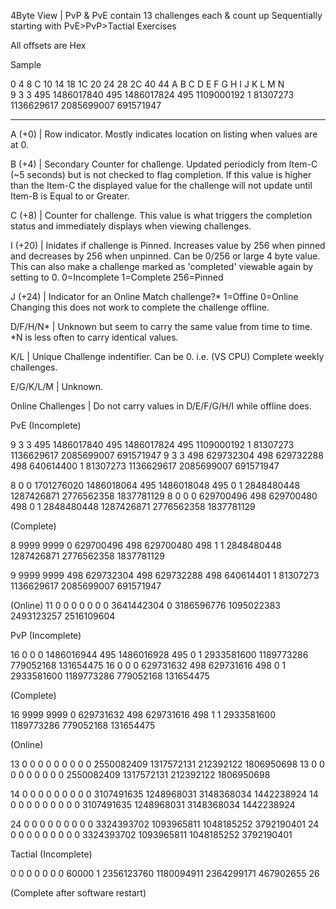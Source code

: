 4Byte View |  PvP & PvE contain 13 challenges each & count up Sequentially starting with PvE>PvP>Tactial Exercises 

All offsets are Hex

Sample

0 4 8  C    10        14    18      1C     20     24   28        2C         40        44
A B C  D     E        F      G       H      I      J    K         L          M         N  
9 3 3 495 1486017840 495 1486017824 495 1109000192 1 81307273 1136629617 2085699007 691571947
_______________________________________________________________________________________________

A (+0) | Row indicator. Mostly indicates location on listing when values are at 0.

B (+4) | Secondary Counter for challenge. Updated periodicly from Item-C (~5 seconds) but is not checked to flag completion. If this value is higher than the Item-C the displayed value for the challenge will not update until Item-B is Equal to or Greater. 

C (+8) | Counter for challenge. This value is what triggers the completion status and immediately displays when viewing challenges.

I (+20) | Inidates if challenge is Pinned. Increases value by 256 when pinned and decreases by 256 when unpinned. Can be 0/256 or large 4 byte value. This can also make a challenge marked as 'completed' viewable again by setting to 0. 0=Incomplete 1=Complete 256=Pinned

J (+24) | Indicator for an Online Match challenge?* 1=Offine 0=Online Changing this does not work to complete the challenge offline.

D/F/H/N*  | Unknown but seem to carry the same value from time to time. *N is less often to carry identical values.

K/L     | Unique Challenge indentifier. Can be 0. i.e. (VS CPU) Complete weekly challenges.

E/G/K/L/M | Unknown.

Online Challenges | Do not carry values in D/E/F/G/H/I while offline does. 

PvE
(Incomplete)

9 3 3 495 1486017840 495 1486017824 495 1109000192 1 81307273 1136629617 2085699007 691571947
9 3 3 498 629732304 498 629732288 498 640614400 1 81307273 1136629617 2085699007 691571947

8 0 0 1701276020 1486018064 495 1486018048 495 0 1 2848480448 1287426871 2776562358 1837781129
8 0 0 0 629700496 498 629700480 498 0 1 2848480448 1287426871 2776562358 1837781129

(Complete)

8 9999 9999 0 629700496 498 629700480 498 1 1 2848480448 1287426871 2776562358 1837781129

9 9999 9999 498 629732304 498 629732288 498 640614401 1 81307273 1136629617 2085699007 691571947

(Online)
11 0 0 0 0 0 0 0 3641442304 0 3186596776 1095022383 2493123257 2516109604

PvP
(Incomplete)

16 0 0 0 1486016944 495 1486016928 495 0 1 2933581600 1189773286 779052168 131654475
16 0 0 0 629731632 498 629731616 498 0 1 2933581600 1189773286 779052168 131654475

(Complete)

16 9999 9999 0 629731632 498 629731616 498 1 1 2933581600 1189773286 779052168 131654475

(Online)

13 0 0 0 0 0 0 0 0 0 2550082409 1317572131 212392122 1806950698
13 0 0 0 0 0 0 0 0 0 2550082409 1317572131 212392122 1806950698

14 0 0 0 0 0 0 0 0 0 3107491635 1248968031 3148368034 1442238924
14 0 0 0 0 0 0 0 0 0 3107491635 1248968031 3148368034 1442238924

24 0 0 0 0 0 0 0 0 0 3324393702 1093965811 1048185252 3792190401
24 0 0 0 0 0 0 0 0 0 3324393702 1093965811 1048185252 3792190401

Tactial
(Incomplete)

0 0 0 0 0 0 0 60000 1 2356123760 1180094911 2364299171 467902655 26

(Complete after software restart)

